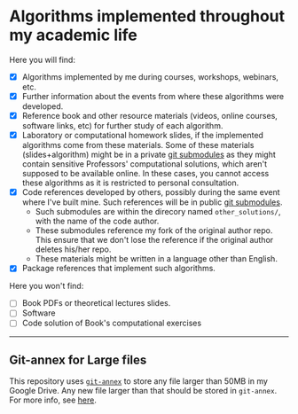 # Algorithms implemented throughout my academic life

Here you will find:
- [x] Algorithms implemented by me during courses, workshops, webinars, etc.
- [x] Further information about the events from where these algorithms were developed.
- [x] Reference book and other resource materials (videos, online courses, software links, etc) for further study of each algorithm.
- [x] Laboratory or computational homework slides, if the implemented algorithms come from these materials. Some of these materials (slides+algorithm) might be in a private [git submodules] as they might contain sensitive Professors' computational solutions, which aren't supposed to be available online. In these cases, you cannot access these algorithms as it is restricted to personal consultation.
- [x] Code references developed by others, possibly during the same event where I've built mine. Such references will be in public [git submodules].
  - Such submodules are within the direcory named `other_solutions/`, with the name of the code author.
  - These submodules reference my fork of the original author repo. This ensure that we don't lose the reference if the original author deletes his/her repo.
  - These materials might be written in a language other than English.
- [x] Package references that implement such algorithms.

Here you won't find:
- [ ] Book PDFs or theoretical lectures slides.
- [ ] Software
- [ ] Code solution of Book's computational exercises

----

## Git-annex for Large files

This repository uses [`git-annex`] to store any file larger than 50MB in my Google Drive. Any new file larger than that should be stored in `git-annex`. For more info, see [here].

[here]: https://gist.github.com/tapyu/0427afb25df969c1972942d945284ba2#git-annex
[git submodules]: https://git-scm.com/book/en/v2/Git-Tools-Submodules
[`git-annex`]: https://git-annex.branchable.com
